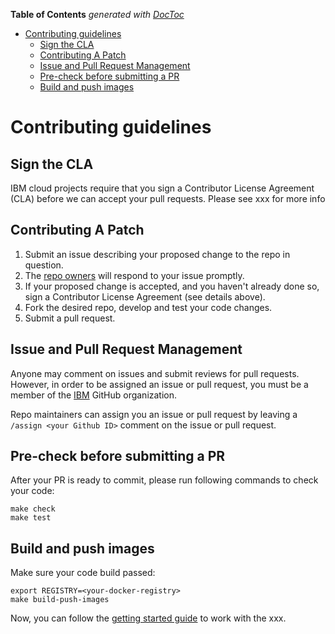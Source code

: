 <!-- START doctoc generated TOC please keep comment here to allow auto update -->
<!-- DON'T EDIT THIS SECTION, INSTEAD RE-RUN doctoc TO UPDATE -->
**Table of Contents**  *generated with [DocToc](https://github.com/thlorenz/doctoc)*

- [Contributing guidelines](#contributing-guidelines)
  - [Sign the CLA](#sign-the-cla)
  - [Contributing A Patch](#contributing-a-patch)
  - [Issue and Pull Request Management](#issue-and-pull-request-management)
  - [Pre-check before submitting a PR](#pre-check-before-submitting-a-pr)
  - [Build and push images](#build-and-push-images)

<!-- END doctoc generated TOC please keep comment here to allow auto update -->

# Contributing guidelines

## Sign the CLA

IBM cloud projects require that you sign a Contributor License Agreement (CLA) before we can accept your pull requests.  Please see xxx for more info

## Contributing A Patch

1. Submit an issue describing your proposed change to the repo in question.
1. The [repo owners](OWNERS) will respond to your issue promptly.
1. If your proposed change is accepted, and you haven't already done so, sign a Contributor License Agreement (see details above).
1. Fork the desired repo, develop and test your code changes.
1. Submit a pull request.

## Issue and Pull Request Management

Anyone may comment on issues and submit reviews for pull requests. However, in
order to be assigned an issue or pull request, you must be a member of the
[IBM](https://github.com/ibm) GitHub organization.

Repo maintainers can assign you an issue or pull request by leaving a
`/assign <your Github ID>` comment on the issue or pull request.

## Pre-check before submitting a PR

After your PR is ready to commit, please run following commands to check your code:

```shell
make check
make test
```

## Build and push images

Make sure your code build passed:

```shell
export REGISTRY=<your-docker-registry>
make build-push-images
```

Now, you can follow the [getting started guide](./README.md#getting-started) to work with the xxx.
